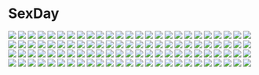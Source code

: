 # SexDay
![](https://konachan.com/image/8999f7a9c52bef915c87e723b54b1127/Konachan.com%20-%2015190%20magna_carta.jpg)
![](https://konachan.com/image/f7abbc520c16ac1abd33104f02aac98b/Konachan.com%20-%2028728%20cosplay%20hayate_no_gotoku%20katsura_hinagiku%20revolutionary_girl_utena%20shoujo_kakumei_utena.jpg)
![](https://konachan.com/jpeg/b870f20d621913a132400a900b0e739e/Konachan.com%20-%20303636%202girls%20akiori_koromo%20bed%20blonde_hair%20blue_eyes%20blush%20breasts%20gray_hair%20hoto_cocoa%20kafuu_chino%20loli%20open_shirt%20pajamas%20purple_eyes%20waifu2x.jpg)
![](https://konachan.com/image/f09ef393ee003294ffb78210b95cb760/Konachan.com%20-%20195031%20aldnoah.zero%20all_male%20brown_hair%20earth%20gun%20kaizuka_inaho%20male%20mecha%20planet%20short_hair%20signed%20slaine_troyard%20swd3e2%20uniform%20weapon.jpg)
![](https://konachan.com/image/b275cfb73cf3a38f71ee131389aa3268/Konachan.com%20-%20122242%20ass%20barefoot%20blue_hair%20cum%20fal_maro%20hat%20hinanawi_tenshi%20long_hair%20nude%20red_eyes%20touhou.jpg)
![](https://konachan.com/jpeg/96548c9bc531630cd43e491713621273/Konachan.com%20-%20127520%20cat_smile%20long_hair%20louise_fran%C3%A7oise_le_blanc_de_la_valli%C3%A8re%20pink_hair%20transparent%20vector%20zero_no_tsukaima.jpg)
![](https://konachan.com/jpeg/fc21bff09e0eea82a811d8bbcc600b92/Konachan.com%20-%20123363%20bed%20blush%20brown_hair%20game_cg%20long_hair%20ogiso_setsuna%20phone%20skirt%20tears%20white_album_2.jpg)
![](https://konachan.com/image/27fa25d9ae2e8c76b596232decfcb9fd/Konachan.com%20-%2060433%20animal_ears%20blue_eyes%20elbow_gloves%20gloves%20hat%20inubashiri_momiji%20open_shirt%20short_hair%20skirt%20sword%20tail%20touhou%20weapon%20white_hair%20wings%20wolfgirl.jpg)
![](https://konachan.com/jpeg/3355566fc74207ecd69c50267f0ee399/Konachan.com%20-%20233125%20anthropomorphism%20ass%20brown_hair%20close%20cropped%20kantai_collection%20panties%20panty_pull%20school_uniform%20shigure_%28kancolle%29%20underwear%20waifu2x%20wet.jpg)
![](https://konachan.com/image/80dd3f99dddc1d8261a7ce022513ada2/Konachan.com%20-%20167895%20brown_hair%20city%20japanese_clothes%20kurame%20kusari-hime_euthanasia%20red_eyes%20sunakumo%20water.jpg)
![](https://konachan.com/image/bb88b9243cde1ef095589fc2558ed63c/Konachan.com%20-%20143036%20kazaana%20original%20stars.jpg)
![](https://konachan.com/jpeg/91be96451f95ac3ad8dff859af5cbd1f/Konachan.com%20-%20260788%20aqua_eyes%20braids%20cross%20cura%20gloves%20long_hair%20maitetsu%20navel%20necklace%20nipples%20panties%20pussy%20red_hair%20tail%20thighhighs%20uncensored%20underwear%20white.jpg)
![](https://konachan.com/jpeg/ff80654daf0941c2601c28256005d0d5/Konachan.com%20-%20258723%20black_hair%20building%20city%20dark%20long_hair%20original%20pantyhose%20reido_%28reido_c%29%20school_uniform%20yellow_eyes.jpg)
![](https://konachan.com/jpeg/b1da1391000dc80f301e912550788d73/Konachan.com%20-%20160314%20kagamine_len%20kagamine_rin%20male%20oniyama831%20vocaloid.jpg)
![](https://konachan.com/image/4c3ba392c0def172d1fb98c09265123b/Konachan.com%20-%2079978%20amano_tooko%20bungaku_shoujo.jpg)
![](https://konachan.com/image/7716e6abe6cffa58084ce925ae92dc62/Konachan.com%20-%2037261%20furude_rika%20hanyuu%20higurashi_no_naku_koro_ni.jpg)
![](https://konachan.com/image/89db8e909c9c752c65c415fa95547f7e/Konachan.com%20-%20105553%20blue_eyes%20blue_hair%20boots%20dress%20gloves%20group%20hat%20headband%20kyuubee%20long_hair%20pink_eyes%20pink_hair%20ribbons%20short_hair%20thighhighs%20tomoe_mami%20twintails.jpg)
![](https://konachan.com/image/855a4c7c7f3f7e65fb82f682504c7cfa/Konachan.com%20-%20283962%20animal_ears%20breasts%20cleavage%20fate_%28series%29%20foxgirl%20long_hair%20pink_hair%20shirt%20skirt%20tail%20tie%20tree%20twintails%20watermark%20yellow_eyes%20youqiniang.jpg)
![](https://konachan.com/jpeg/f148d25c460429caea082a52162b4e18/Konachan.com%20-%20176051%20black_eyes%20blush%20breasts%20brown_hair%20gradient%20jiyuuyuu%20nipples%20no_bra%20original%20panties%20shirt_lift%20short_hair%20underwear.jpg)
![](https://konachan.com/image/27fc70f92508f35bc1c5c84f324c3b02/Konachan.com%20-%2066681%20animal%20bird%20book%20brown_eyes%20brown_hair%20clouds%20dress%20original%20paper%20ribbons%20selina%20sky%20tree%20umbrella%20water.jpg)
![](https://konachan.com/image/5431078ac0e3984de8a61ca7d28bc95d/Konachan.com%20-%20272318%20bed%20blush%20bra%20breasts%20brown_eyes%20brown_hair%20cum%20jpeg_artifacts%20long_hair%20naked_shirt%20navel%20nipples%20nopan%20pussy%20spread_legs%20uncensored%20underwear.jpg)
![](https://konachan.com/jpeg/7d1c1b263c4b7c7e5175f5e6dca5f724/Konachan.com%20-%20230080%20blue_hair%20breasts%20brown_hair%20dress%20headband%20long_hair%20paper%20pink_eyes%20purple_eyes%20qp%3Aflapper%20red_eyes%20scan%20shorts%20skirt%20thighhighs%20twintails%20wristwear.jpg)
![](https://konachan.com/image/2afc946765f1a35ba8146721a27fc5bb/Konachan.com%20-%2020218%20alucard%20hellsing.jpg)
![](https://konachan.com/image/92b78d18f82b66207e4efff65bfe7482/Konachan.com%20-%20153145%20armor%20crown%20group%20hat%20horns%20male%20maou_%28maoyuu%29%20maoyuu_maou_yuusha%20sword%20toi8%20weapon%20yuusha_%28maoyuu%29.jpg)
![](https://konachan.com/image/9d2c3f31f045b34efeeca40059fb560b/Konachan.com%20-%20101993%20scenic%20tagme%20umbrella%20yuuko_%28nora0x0%29.jpg)
![](https://konachan.com/jpeg/11239d06d5c1a6b4d0610b71d02b0b30/Konachan.com%20-%20279398%20anus%20armor%20ass%20barefoot%20blue_eyes%20bow%20game_cg%20kurodo_alshe%20long_hair%20nude%20panty_pull%20penis%20purple_hair%20pussy%20pussy_juice%20sex%20uncensored.jpg)
![](https://konachan.com/image/92f278b9f52cec12714b1beaebf83ab4/Konachan.com%20-%20212777%20aircraft%20aliasing%20big.g%20bow%20bow_%28weapon%29%20breasts%20brown_eyes%20brown_hair%20panties%20skirt%20sunset%20thighhighs%20underwear%20water%20weapon%20zettai_ryouiki.jpg)
![](https://konachan.com/image/a330fe3cdc3f47b8b44b204ef1f1dd24/Konachan.com%20-%2063634%20favorite%20game_cg%20hoshizora_no_memoria%20tagme.jpg)
![](https://konachan.com/image/282631d9cbd6c0eb1ee66e78c579cfac/Konachan.com%20-%20149418%20alice_%28pandora_hearts%29%20elliot_nightray%20gilbert_nightray%20oz_vessalius%20pandora_hearts.jpg)
![](https://konachan.com/image/179ab5f86a0ef482b73f3a87fb9083a0/Konachan.com%20-%207819%20animal_ears%20beach%20bikini%20black_hair%20brown_hair%20catgirl%20flat_chest%20glasses%20green_hair%20loli%20noki_chinami%20pink_hair%20red_hair%20swimsuit%20twintails.jpg)
![](https://konachan.com/image/9eacb8573bc0c1fa41b4ba39ed9d6939/Konachan.com%20-%2046352%20blonde_hair%20blue%20crown%20elbow_gloves%20flat_chest%20garter%20gloves%20logo%20loli%20ozawa_akifumi%20red_eyes%20shinzenin_marie%20short_hair%20unisonshift%20unity_marriage.jpg)
![](https://konachan.com/image/b9e0423101bf1116a9705c26db640f40/Konachan.com%20-%2072803%20asaki_takayuki%20bikini%20breasts%20cameltoe%20cleavage%20erect_nipples%20glasses%20green_hair%20gun%20jpeg_artifacts%20original%20swimsuit%20weapon.jpg)
![](https://konachan.com/jpeg/7d5471afa7d4e2700688913ccb3c1df8/Konachan.com%20-%20196763%202girls%20apron%20bed%20black_hair%20blue_eyes%20blush%20breasts%20long_hair%20nipples%20panties%20panty_pull%20peko%20red_eyes%20scan%20short_hair%20socks%20thighhighs%20underwear%20yuri.jpg)
![](https://konachan.com/image/788fcfe1fe3c39a2fd17319fd22b2289/Konachan.com%20-%2092544%20gun%20kino%20kino_no_tabi%20weapon.jpg)
![](https://konachan.com/jpeg/a01562cd34236995bb3784c6d2d14c1c/Konachan.com%20-%20246513%202girls%20animal%20bat%20blush%20bow%20crossover%20fang%20hat%20loli%20long_hair%20orange_eyes%20pointed_ears%20red_eyes%20rifuki%20short_hair%20touhou%20vampire%20vampy%20wings%20wink.jpg)
![](https://konachan.com/jpeg/5f40f4119b64375ed5bcc479946b70ba/Konachan.com%20-%20304035%202girls%20black_hair%20blonde_hair%20cunnilingus%20game_cg%20kneehighs%20long_hair%20peko%20red_eyes%20school_uniform%20shitogi_elis%20uncensored%20waifu2x%20yuri.jpg)
![](https://konachan.com/image/47c1af55540dbcf4f4aa587346519b46/Konachan.com%20-%2027412%20azumanga_daioh%20tanizaki_yukari.jpg)
![](https://konachan.com/jpeg/0a7192641b843c00415f0fab28a2e7e8/Konachan.com%20-%20306420%20aqua_eyes%20ass%20blush%20bra%20candy%20cropped%20joeychen%20lollipop%20long_hair%20open_shirt%20original%20panties%20phone%20pink%20pink_hair%20thighhighs%20twintails%20underwear.jpg)
![](https://konachan.com/image/381874912873324f41713d5354bb4791/Konachan.com%20-%20223541%20blue_hair%20blush%20fate_grand_order%20fate_%28series%29%20japanese_clothes%20kazutake_hazano%20kiyohime_%28fate_grand_order%29%20long_hair%20thighhighs%20yellow_eyes.jpg)
![](https://konachan.com/image/dcfe9486950615e7dd5a63bc2d7d6e4f/Konachan.com%20-%2050305%20breasts%20galge.com%20logo%20nipples%20no_bra%20nopan%20shindou_mikeko%20thighhighs.jpg)
![](https://konachan.com/image/0f6cf81415c7c60cd0cc4e8258ff2fe1/Konachan.com%20-%2073821%20blue_eyes%20braids%20dress%20gray_hair%20headdress%20izayoi_sakuya%20knife%20long_hair%20maid%20ribbons%20touhou%20weapon%20yagisaka_seto.jpg)
![](https://konachan.com/image/bcf166176b3df35c9797fa53412ec12d/Konachan.com%20-%20187751%201000-chan%20animal_ears%20autumn%20blue_hair%20blush%20bow%20kanora%20leaves%20oizumi%20purple_eyes%20short_hair%20skirt%20thighhighs%20tree%20twintails.jpg)
![](https://konachan.com/image/0c28a7cae2aa6c0814f61b6189574a23/Konachan.com%20-%2080007%20ass%20black_hair%20blonde_hair%20blue_eyes%20blush%20brown_eyes%20brown_hair%20long_hair%20maid%20panties%20swimsuit%20thighhighs%20twintails%20underwear%20waitress%20yellow_eyes.jpg)
![](https://konachan.com/jpeg/148511138668a879e50b86bf7f18d4fd/Konachan.com%20-%20289192%20bikini%20blush%20flowers%20karory%20long_hair%20navel%20original%20purple_eyes%20purple_hair%20scan%20swimsuit%20water.jpg)
![](https://konachan.com/jpeg/5ff08cc16a596be571746aad6f7b188a/Konachan.com%20-%2026553%20flcl%20gun%20kitsurubami%20weapon.jpg)
![](https://konachan.com/image/6da49156676849b452f480053496e072/Konachan.com%20-%20216630%20all_male%20choker%20fire%20gloves%20gray_hair%20infukun%20japanese_clothes%20male%20original%20pixiv_fantasia%20ponytail%20sword%20weapon.jpg)
![](https://konachan.com/jpeg/9096a8b9a130a3f7f62d9b381ffcc955/Konachan.com%20-%20235367%20blush%20bow%20brown_eyes%20brown_hair%20cake%20cape%20dress%20food%20fruit%20gloves%20headband%20idolmaster%20loli%20long_hair%20ribbons%20short_hair%20tamaext%20thighhighs%20twintails.jpg)
![](https://konachan.com/image/c697b72d38f90497b91e34cdbd865530/Konachan.com%20-%2064867%20animal_ears%20blonde_hair%20breasts%20bunnygirl%20cleavage%20tail.jpg)
![](https://konachan.com/image/56036909445bb05e7e1a619b92bdac63/Konachan.com%20-%20202522%20black_hair%20forest%20hat%20risutaru%20shameimaru_aya%20short_hair%20skirt%20socks%20touhou%20tree%20wings.jpg)
![](https://konachan.com/image/7fdf1ad1832f6cb467ccc77eb4076ef8/Konachan.com%20-%20150238%202girls%20anus%20ass%20blue_hair%20breasts%20censored%20dark_skin%20kiss%20long_hair%20nipples%20nude%20original%20pussy%20pussy_juice%20red_hair%20tribadism%20wet%20yuri.jpg)
![](https://konachan.com/image/72e7699a7e2c6c9d325068fa7ff83c76/Konachan.com%20-%20216235%20group%20night%20original%20school_uniform%20shrine%20ul283.jpg)
![](https://konachan.com/image/facf77a0078963a26df1dabcd49fe61a/Konachan.com%20-%2040040%20breasts%20galge.com%20happoubi_jin%20logo%20mecha%20nipples%20nude%20red_eyes%20techgirl.jpg)
![](https://konachan.com/jpeg/80321ba82e9c12dd2cfcf094d35b7e3c/Konachan.com%20-%2097265%20bow%20bow_%28weapon%29%20game_cg%20himegami_nanase%20panties%20pink_hair%20school_uniform%20skirt%20soushinjutsu_rei%20underwear%20weapon.jpg)
![](https://konachan.com/image/daf057a11845499f61f7c46c48a8885f/Konachan.com%20-%20179943%20animal%20animal_eyes%20blonde_hair%20dress%20gensou_kuro_usagi%20hat%20moriya_suwako%20red_eyes%20short_hair%20snake%20touhou.jpg)
![](https://konachan.com/jpeg/6279c0d73ac568f580b8239b1a81fafe/Konachan.com%20-%20300505%20breasts%20brown_eyes%20demon%20garter_belt%20heart%20honey_strap%20long_hair%20murata_ryou%20navel%20stockings%20suou_patra%20thighhighs%20white_hair.jpg)
![](https://konachan.com/image/d4d17f74736a7aa2c7f8948b34cd4dfe/Konachan.com%20-%2061803%20hatsune_miku%20vocaloid.jpg)
![](https://konachan.com/jpeg/a6da034e4170e18558b691fae09ef320/Konachan.com%20-%20185256%20anus%20ass_grab%20blue_eyes%20breasts%20fumio%20game_cg%20grisaia_no_kajitsu%20nipples%20nude%20pussy%20red_hair%20spread_legs%20suou_amane%20uncensored.jpg)
![](https://konachan.com/jpeg/6490a31977a6fc688bbf7d5738ad5f88/Konachan.com%20-%20244593%20breasts%20clouds%20cropped%20fate_grand_order%20fate_%28series%29%20glasses%20haraguroi_you%20mash_kyrielight%20pink_eyes%20pink_hair%20short_hair%20sky%20tie.jpg)
![](https://konachan.com/image/ad4b488e8a4abc4887a2458756567e72/Konachan.com%20-%2029699%20aquaplus%20kusakabe_yuki%20leaf%20nakamura_takeshi%20to_heart%20to_heart_2.jpg)
![](https://konachan.com/jpeg/0cd62d1198f72788d88f4a20a86f63eb/Konachan.com%20-%20128286%20bakemonogatari%20monogatari_%28series%29%20nisemonogatari%20senjougahara_hitagi.jpg)
![](https://konachan.com/image/75b9fe18931f0a31d3ea397c57dda16a/Konachan.com%20-%20135219%20aircraft%20clouds%20cowboy_bebop%20dark%20sky.jpg)
![](https://konachan.com/image/8e17c74355668f0fdccfb04dd8e80bfe/Konachan.com%20-%20110632%2047agdragon%20animal_ears%20bikini%20blue_hair%20breasts%20cleavage%20katana%20original%20petals%20purple_eyes%20swimsuit%20sword%20tail%20weapon.jpg)
![](https://konachan.com/jpeg/6d3957164322c4b88331e397f7564ccd/Konachan.com%20-%20209142%20ass%20barefoot%20blonde_hair%20bra%20fast-runner-2024%20long_hair%20original%20panties%20red_eyes%20tiffy%20underwear%20white.jpg)
![](https://konachan.com/image/5f7224c8e65fc3b6c6457666041a31dc/Konachan.com%20-%2049714%20akiyama_mio%20k-on%21%20kotobuki_tsumugi%20pan_%28mimi%29%20school_uniform%20shoujo_ai%20white.jpg)
![](https://konachan.com/image/fc07761aa18d70ad2e6669ff91e79d59/Konachan.com%20-%20104904%20blazblue%20cape%20dress%20long_hair%20mikan_%285555%29%20rachel_alucard%20twintails.jpg)
![](https://konachan.com/image/b357be5b6a4f3da974b086c59a2d3b6d/Konachan.com%20-%2084126%20blue_eyes%20blue_hair%20bra%20breasts%20cleavage%20panties%20ruins%20underwear%20yu_li.jpg)
![](https://konachan.com/jpeg/4aaa4281680decdfb43d989893a167f1/Konachan.com%20-%2083556%20hatsune_miku%20natsuki0910%20twintails%20vocaloid.jpg)
![](https://konachan.com/image/a8ab001a3d665812fd48864a964272bf/Konachan.com%20-%2045088%20game_cg%20meri_chri%20mikagami_mamizu%20seiya_mashiro%20whirlpool.jpg)
![](https://konachan.com/image/5fccc9db2e2243b73f5b56a7e8a75c5e/Konachan.com%20-%20139152%20catbell%20headphones%20tagme.jpg)
![](https://konachan.com/image/fb0e05851ed1cde092558aa9c70c955b/Konachan.com%20-%20143884%20apron%20blush%20bow%20chen%20cirno%20doll%20drink%20fairy%20food%20grass%20group%20hat%20heart%20horns%20katana%20kisume%20maid%20miko%20myon%20skirt%20sword%20tail%20tears%20tie%20unzan%20wings%20witch.jpg)
![](https://konachan.com/image/f49cbafdc4071b3ccab8fe6bd108b873/Konachan.com%20-%2015920%202girls%20hug%20loli%20misha%20pita_ten%20shia%20wings.jpg)
![](https://konachan.com/image/0285254fe0b6da36c037d57624add6b9/Konachan.com%20-%20115386%202girls%20black_hair%20catgirl%20dress%20gun%20ideolo%20kaenbyou_rin%20long_hair%20reiuji_utsuho%20scan%20silhouette%20thighhighs%20touhou%20weapon%20wings.jpg)
![](https://konachan.com/jpeg/887bd9695043d68f36a95a73318c0e58/Konachan.com%20-%20162154%20blue_hair%20blush%20bondage%20flat_chest%20game_cg%20haihane_tsubasa%20kamiya_tomoe%20long_hair%20nipples%20school_swimsuit%20shirogane_otome%20swimsuit%20thighhighs%20wet.jpg)
![](https://konachan.com/jpeg/5a0cd857674a601e85a095154cde7146/Konachan.com%20-%20295909%20blue_hair%20breasts%20cleavage%20dress%20gradient%20leaves%20mirror%20miyakoto%20red_eyes%20rope%20short_hair%20touhou%20yasaka_kanako.jpg)
![](https://konachan.com/jpeg/5362edf250f7ffb1bf688603455af2b7/Konachan.com%20-%20194236%20crystal_dew_world%20japanese_clothes%20kirino_kasumu%20suishou_shizuku%20watermark%20yukata.jpg)
![](https://konachan.com/image/4aa090e783934c753845823dbe9fd0b4/Konachan.com%20-%2093192%20apron%20blonde_hair%20blue_eyes%20chitose_sana%20game_cg%20muririn%20school_swimsuit%20swimsuit%20tenshinranman%20yuzusoft.jpg)
![](https://konachan.com/image/716061dee10ca287da5344e74f1d872f/Konachan.com%20-%2076693%20book%20dress%20duca%20long_hair%20patchouli_knowledge%20purple%20purple_eyes%20purple_hair%20touhou.jpg)
![](https://konachan.com/image/5054918fd74c8fea77de4ddf71b172c7/Konachan.com%20-%2088874%2035_%28pixiv%29%20beatrice%20eva-beatrice%20kanon_%28character%29%20lucifer%20male%20orange%20polychromatic%20ronove%20shannon%20siesta410%20ushiromiya_ange%20virgilia.jpg)
![](https://konachan.com/jpeg/2938013b08adbb166b9fc5108c804c20/Konachan.com%20-%20194685%20asami_asami%20game_cg%20re%3Abirth_colony_-lost_azurite-%20rindou_ruri_%28re%3Abirth_colony%29.jpg)
![](https://konachan.com/image/3afc9c4103bae69b54d441bfce013d37/Konachan.com%20-%20190062%20cis_%28carcharias%29%20mononobe_no_futo%20pregnant%20soga_no_tojiko%20touhou%20toyosatomimi_no_miko.jpg)
![](https://konachan.com/image/6a59c5e3c69ca896804691d96f02cb34/Konachan.com%20-%20233483%20black_hair%20blonde_hair%20blush%20building%20clouds%20food%20kantoku%20male%20miyaguchi_kei%20original%20scan%20scarf%20school_uniform%20short_hair%20skirt%20sky.jpg)
![](https://konachan.com/jpeg/009e0d3cb83753e52656082acfb1a933/Konachan.com%20-%20260305%20braids%20front_wing%20fukami_reina%20game_cg%20grisaia%3A_phantom_trigger%20long_hair%20purple_hair%20school_uniform%20skirt%20sleeping%20watanabe_akio.jpg)
![](https://konachan.com/image/e8f97bb9fdd9a099e5492ecc3344b3b8/Konachan.com%20-%2046818%20blue_eyes%20brown_eyes%20brown_hair%20doll%20dollar%20gray_eyes%20gray_hair%20hat%20long_hair%20maid%20miko%20red_eyes%20red_hair%20ribbons%20touhou%20vampire%20wings%20witch.jpg)
![](https://konachan.com/jpeg/d7d8193590a2814fa0678061b7c70569/Konachan.com%20-%20109792%20blonde_hair%20date_wingfield_reiko%20fault%20game_cg%20kiss%20taka_tony.jpg)
![](https://konachan.com/image/23267d6544d4749422760c196c28d843/Konachan.com%20-%2098780%20aoki_kou%20bakuman%20breasts%20close%20kazumu%20nipples%20topless.jpg)
![](https://konachan.com/image/e0ea2920d7661e536ebc47fc6ce057ce/Konachan.com%20-%2067175%20gumi%20vocaloid.jpg)
![](https://konachan.com/image/f83f19663f6c2a1fbc0b6fea3aa288c3/Konachan.com%20-%20219339%20nitroplus%20scan%20tagme%20tagme_%28character%29%20vampirdzhija_vjedogonia.jpg)
![](https://konachan.com/jpeg/d2759269137ca2d354fc0c84ebb3c3a2/Konachan.com%20-%20301223%20aqua_eyes%20blush%20breasts%20fate_grand_order%20fate_%28series%29%20long_hair%20miyamoto_musashi_%28fate_grand_order%29%20parody%20pink_hair%20ponytail%20rei_kun.jpg)
![](https://konachan.com/jpeg/eea8980cfd27367b9cf0b70bc83bfc16/Konachan.com%20-%20194616%20black_hair%20blue_eyes%20blush%20boots%20breasts%20christmas%20cleavage%20dress%20hat%20kantoku%20miyaguchi_kei%20original%20pink_hair%20red_eyes%20santa_hat%20scan%20thighhighs.jpg)
![](https://konachan.com/image/ecebac28bb4866c81e471745befd4c3b/Konachan.com%20-%2047227%202girls%20black%20blush%20boots%20bow%20breasts%20brown_eyes%20demon%20koakuma%20long_hair%20navel%20nipples%20nopan%20open_shirt%20red_hair%20stockings%20tail%20touhou%20wet%20wings%20yuri.jpg)
![](https://konachan.com/jpeg/441f191fbef834d852b439d54a4aa91b/Konachan.com%20-%20132961%20mocha_%28cotton%29%20night%20nobody%20scenic%20sky%20space%20stars.jpg)
![](https://konachan.com/image/23bb1a36d09f5c705480b5a06a421fa9/Konachan.com%20-%2080475%20bikini%20himekaidou_hatate%20nopan%20pointed_ears%20shameimaru_aya%20swimsuit%20touhou.jpg)
![](https://konachan.com/jpeg/23e261a5e3d17869b791b7a90748b78f/Konachan.com%20-%20227644%20aqua_eyes%20armor%20ass%20blonde_hair%20blush%20braids%20breasts%20dress%20elbow_gloves%20fate_%28series%29%20gloves%20headdress%20long_hair%20nopan%20staff%20thighhighs%20waifu2x%20white.jpg)
![](https://konachan.com/image/a17c164569e867b6b4e17c4f3358b66c/Konachan.com%20-%2054448%20bakemonogatari%20barefoot%20blonde_hair%20dress%20goggles%20hat%20hinasaki%20katana%20loli%20oshino_shinobu%20red_eyes%20summer_dress%20sword%20vampire%20weapon%20white.jpg)
![](https://konachan.com/jpeg/27c14dd3963d61fc2dc2cb43bfa6377e/Konachan.com%20-%20178300%20anal%20ass%20bondage%20breasts%20censored%20dildo%20food%20fruit%20penis%20pubic_hair%20pussy%20sex%20shackles%20spread_legs%20taka_tony%20thighhighs.jpg)
![](https://konachan.com/image/b56f1d42e4a1d4eb02612a49e0ba1fbc/Konachan.com%20-%20108070%20blonde_hair%20dress%20flandre_scarlet%20hat%20magic%20nekokotei%20red_eyes%20short_hair%20touhou%20vampire%20wings%20wink.jpg)
![](https://konachan.com/image/bd68047c2a4452fcad6bf4aa22782dd8/Konachan.com%20-%20244032%20okuto%20original%20underboob.jpg)
![](https://konachan.com/jpeg/5830ebc593cf2283dfad937b913b1d9a/Konachan.com%20-%20189541%20braids%20gloves%20gray_hair%20headdress%20izayoi_sakuya%20knife%20long_hair%20maid%20red_eyes%20touhou%20ugume%20weapon.jpg)
![](https://konachan.com/jpeg/b5223170814b798c5162ccc1b61e0e3f/Konachan.com%20-%20112391%20blue_eyes%20clochette%20game_cg%20hat%20kamikaze_explorer%20long_hair%20oshiki_hitoshi%20purple%20purple_hair%20uniform%20usami_saori.jpg)
![](https://konachan.com/jpeg/cc7373db5883287b5008ece098540711/Konachan.com%20-%20128284%20bakemonogatari%20barefoot%20blonde_hair%20breasts%20food%20goggles%20hat%20long_hair%20nipples%20nisemonogatari%20nude%20oshino_shinobu%20white%20yellow_eyes.jpg)
